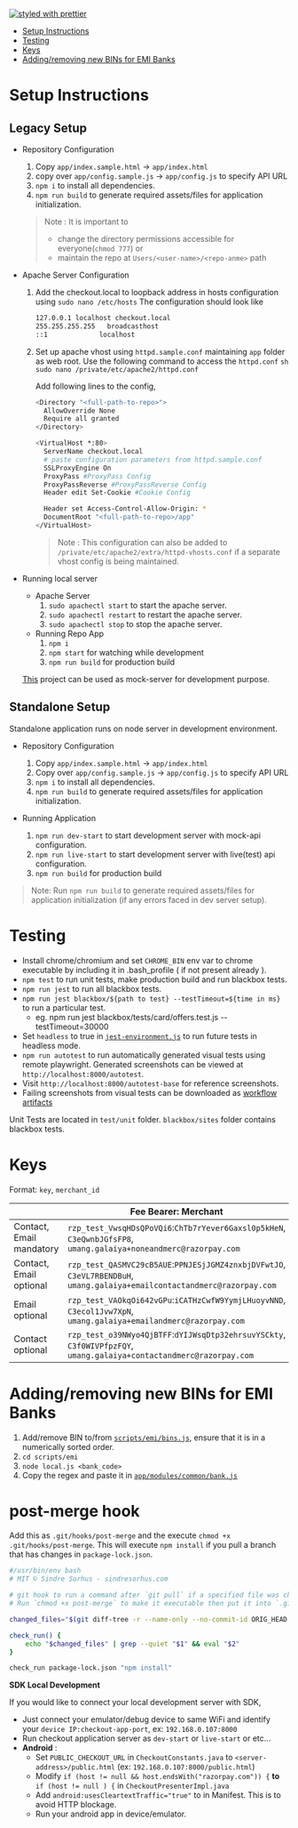 [![styled with prettier](https://img.shields.io/badge/styled_with-prettier-ff69b4.svg)](https://github.com/prettier/prettier)

- [Setup Instructions](#setup-instructions)
- [Testing](#testing)
- [Keys](#keys)
- [Adding/removing new BINs for EMI Banks](#adding/removing-new-bins-for-emi-banks)

# Setup Instructions

## Legacy Setup

- Repository Configuration

  1. Copy `app/index.sample.html` -> `app/index.html`
  1. copy over `app/config.sample.js` -> `app/config.js` to specify API URL
  1. `npm i` to install all dependencies.
  1. `npm run build` to generate required assets/files for application initialization.

  > Note : It is important to
  >
  > - change the directory permissions accessible for everyone(`chmod 777`)
  >   or
  > - maintain the repo at `Users/<user-name>/<repo-anme>` path

- Apache Server Configuration

  1.  Add the checkout.local to loopback address in hosts configuration using `sudo nano /etc/hosts`
      The configuration should look like
      ```sh
      127.0.0.1	localhost checkout.local
      255.255.255.255	broadcasthost
      ::1             localhost
      ```
  1.  Set up apache vhost using `httpd.sample.conf` maintaining `app` folder as web root.
      Use the following command to access the `httpd.conf`
      `sh sudo nano /private/etc/apache2/httpd.conf`

      Add following lines to the config,

      ```sh
      <Directory "<full-path-to-repo>">
        AllowOverride None
        Require all granted
      </Directory>

      <VirtualHost *:80>
        ServerName checkout.local
        # paste configuration parameters from httpd.sample.conf
        SSLProxyEngine On
        ProxyPass #ProxyPass Config
        ProxyPassReverse #ProxyPassReverse Config
        Header edit Set-Cookie #Cookie Config

        Header set Access-Control-Allow-Origin: *
        DocumentRoot "<full-path-to-repo>/app"
      </VirtualHost>
      ```

      > Note : This configuration can also be added to `/private/etc/apache2/extra/httpd-vhosts.conf` if a separate vhost config is being maintained.

- Running local server

  - Apache Server
    1. `sudo apachectl start` to start the apache server.
    1. `sudo apachectl restart` to restart the apache server.
    1. `sudo apachectl stop` to stop the apache server.
  - Running Repo App
    1. `npm i`
    1. `npm start` for watching while development
    1. `npm run build` for production build

  [This](https://github.com/razorpay/armory/tree/master/checkout-utils/mock-api) project can be used as mock-server for development purpose.

## Standalone Setup

Standalone application runs on node server in development environment.

- Repository Configuration

  1. Copy `app/index.sample.html` -> `app/index.html`
  1. Copy over `app/config.sample.js` -> `app/config.js` to specify API URL
  1. `npm i` to install all dependencies.
  1. `npm run build` to generate required assets/files for application initialization.

- Running Application

  1. `npm run dev-start` to start development server with mock-api configuration.
  1. `npm run live-start` to start development server with live(test) api configuration.
  1. `npm run build` for production build

> Note: Run `npm run build` to generate required assets/files for application initialization (if any errors faced in dev server setup).

# Testing

- Install chrome/chromium and set `CHROME_BIN` env var to chrome executable by including it in .bash_profile ( if not present already ).
- `npm test` to run unit tests, make production build and run blackbox tests.
- `npm run jest` to run all blackbox tests.
- `npm run jest blackbox/${path to test} --testTimeout=${time in ms}` to run a particular test.
  - eg. npm run jest blackbox/tests/card/offers.test.js --testTimeout=30000
- Set `headless` to true in [`jest-environment.js`](blackbox/jest-environment.js) to run future tests in headless mode.
- `npm run autotest` to run automatically generated visual tests using remote playwright. Generated screenshots can be viewed at `http://localhost:8000/autotest`.
- Visit `http://localhost:8000/autotest-base` for reference screenshots.
- Failing screenshots from visual tests can be downloaded as [workflow artifacts](https://docs.github.com/en/actions/managing-workflow-runs/downloading-workflow-artifacts)

Unit Tests are located in `test/unit` folder. `blackbox/sites` folder contains blackbox tests.

# Keys

Format: `key`, `merchant_id`

|                          | Fee Bearer: Merchant                                                                                                     | Fee Bearer: Customer                                                                                                     |
| ------------------------ | ------------------------------------------------------------------------------------------------------------------------ | ------------------------------------------------------------------------------------------------------------------------ |
| Contact, Email mandatory | `rzp_test_VwsqHDsQPoVQi6`:`ChTb7rYever6Gaxsl0p5kHeN`, `C3eQwnbJGfsFP8`, `umang.galaiya+noneandmerc@razorpay.com`         | `rzp_test_BlUXikp98tvz4X`:`2gMzaeeKghLaSAs14H88XDoE`, `C3eojP6wt8Eg6t`, `umang.galaiya+noneandcust@razorpay.com`         |
| Contact, Email optional  | `rzp_test_QASMVC29cB5AUE`:`PPNJESjJGMZ4znxbjDVFwtJO`, `C3eVL7RBENDBuH`, `umang.galaiya+emailcontactandmerc@razorpay.com` | `rzp_test_HgCXAu6Ope0ezo`:`9ltnZhFUbb5fY8YRQzWofFXO`, `C3erKWTHygzR3Q`, `umang.galaiya+emailcontactandcust@razorpay.com` |
| Email optional           | `rzp_test_VAOkqOi642vGPu`:`iCATHzCwfW9YymjLHuoyvNND`, `C3ecol1Jvw7XpN`, `umang.galaiya+emailandmerc@razorpay.com`        | `rzp_test_rwcT7PeB3oKbmZ`:`KnyaaoZnQ1QtMwPLohpqYU3m`, `C3eyAbbHaNI4r8`, `umang.galaiya+emailandcust@razorpay.com`        |
| Contact optional         | `rzp_test_o39NWyo4QjBTFF`:`dYIJWsqDtp32ehrsuvYSCkty`, `C3f0WIVPfpzFQY`, `umang.galaiya+contactandmerc@razorpay.com`      | `rzp_test_w8HHg0qnClyj31`:`xtKzDTnkBpUXQVucKBHNhjAJ`, `C3f2I0QjbSUDjU`, `umang.galaiya+contactandcust@razorpay.com`      |

# Adding/removing new BINs for EMI Banks

1. Add/remove BIN to/from [`scripts/emi/bins.js`](scripts/emi/bins.js), ensure that it is in a numerically sorted order.
2. `cd scripts/emi`
3. `node local.js <bank_code>`
4. Copy the regex and paste it in [`app/modules/common/bank.js`](app/modules/common/bank.js)

# post-merge hook

Add this as `.git/hooks/post-merge` and the execute `chmod +x .git/hooks/post-merge`. This will execute `npm install` if you pull a branch that has changes in `package-lock.json`.

```sh
#/usr/bin/env bash
# MIT © Sindre Sorhus - sindresorhus.com

# git hook to run a command after `git pull` if a specified file was changed
# Run `chmod +x post-merge` to make it executable then put it into `.git/hooks/`.

changed_files="$(git diff-tree -r --name-only --no-commit-id ORIG_HEAD HEAD)"

check_run() {
	echo "$changed_files" | grep --quiet "$1" && eval "$2"
}

check_run package-lock.json "npm install"
```

**SDK Local Development**

If you would like to connect your local development server with SDK,

- Just connect your emulator/debug device to same WiFi and identify your `device IP:checkout-app-port`, ex: `192.168.0.107:8000`
- Run checkout application server as `dev-start` or `live-start` or etc...
- **Android** :
  - Set `PUBLIC_CHECKOUT_URL` in `CheckoutConstants.java` to `<server-address>/public.html` (ex: `192.168.0.107:8000/public.html`)
  - Modify `if (host != null && host.endsWith("razorpay.com")) {` **to** `if (host != null ) {` in `CheckoutPresenterImpl.java`
  - Add `android:usesCleartextTraffic="true"` to <application> in Manifest. This is to avoid HTTP blockage.
  - Run your android app in device/emulator.

